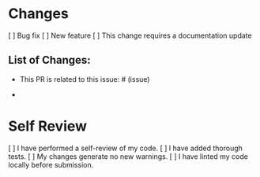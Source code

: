 # Changes 
[ ] Bug fix
[ ] New feature
[ ] This change requires a documentation update

## List of Changes: 
- <p>This PR is related to this issue: # (issue)</p>
- 

# Self Review
[ ] I have performed a self-review of my code.
[ ] I have added thorough tests.
[ ] My changes generate no new warnings.
[ ] I have linted my code locally before submission.